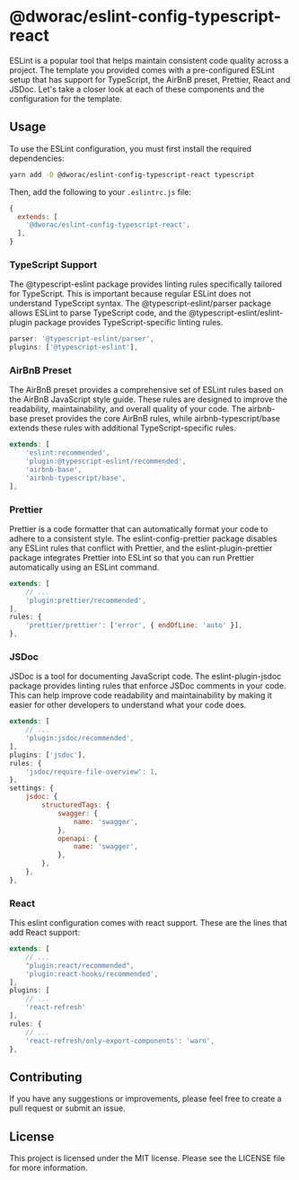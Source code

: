 # @dworac/eslint-config-typescript-react

ESLint is a popular tool that helps maintain consistent code quality across a project. The template you provided comes with a pre-configured ESLint setup that has support for TypeScript, the AirBnB preset, Prettier, React and JSDoc. Let's take a closer look at each of these components and the configuration for the template.

## Usage

To use the ESLint configuration, you must first install the required dependencies:

```bash
yarn add -D @dworac/eslint-config-typescript-react typescript
```

Then, add the following to your `.eslintrc.js` file:

```javascript
{
  extends: [
    '@dworac/eslint-config-typescript-react',
  ],
}
```

### TypeScript Support
The @typescript-eslint package provides linting rules specifically tailored for TypeScript. This is important because regular ESLint does not understand TypeScript syntax. The @typescript-eslint/parser package allows ESLint to parse TypeScript code, and the @typescript-eslint/eslint-plugin package provides TypeScript-specific linting rules.

```javascript
parser: '@typescript-eslint/parser',
plugins: ['@typescript-eslint'],
```

### AirBnB Preset
The AirBnB preset provides a comprehensive set of ESLint rules based on the AirBnB JavaScript style guide. These rules are designed to improve the readability, maintainability, and overall quality of your code. The airbnb-base preset provides the core AirBnB rules, while airbnb-typescript/base extends these rules with additional TypeScript-specific rules.

```javascript
extends: [
    'eslint:recommended',
    'plugin:@typescript-eslint/recommended',
    'airbnb-base',
    'airbnb-typescript/base',
],
```

### Prettier
Prettier is a code formatter that can automatically format your code to adhere to a consistent style. The eslint-config-prettier package disables any ESLint rules that conflict with Prettier, and the eslint-plugin-prettier package integrates Prettier into ESLint so that you can run Prettier automatically using an ESLint command.

```javascript
extends: [
    // ...
    'plugin:prettier/recommended',
],
rules: {
    'prettier/prettier': ['error', { endOfLine: 'auto' }],
},
```

### JSDoc
JSDoc is a tool for documenting JavaScript code. The eslint-plugin-jsdoc package provides linting rules that enforce JSDoc comments in your code. This can help improve code readability and maintainability by making it easier for other developers to understand what your code does.

```javascript
extends: [
    // ...
    'plugin:jsdoc/recommended',
],
plugins: ['jsdoc'],
rules: {
    'jsdoc/require-file-overview': 1,
},
settings: {
    jsdoc: {
        structuredTags: {
            swagger: {
                name: 'swagger',
            },
            openapi: {
                name: 'swagger',
            },
        },
    },
},
```

### React
This eslint configuration comes with react support. These are the lines that add React support:

```javascript
extends: [
    // ...
    "plugin:react/recommended",
    'plugin:react-hooks/recommended',
],
plugins: [
    // ...
    'react-refresh'
],
rules: {
    // ...
    'react-refresh/only-export-components': 'warn',
},
```

## Contributing
If you have any suggestions or improvements, please feel free to create a pull request or submit an issue.

## License
This project is licensed under the MIT license. Please see the LICENSE file for more information.
